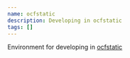```yaml
---
name: ocfstatic
description: Developing in ocfstatic
tags: []
---
```


Environment for developing in [ocfstatic](https://github.com/ocf/ocfstatic)
